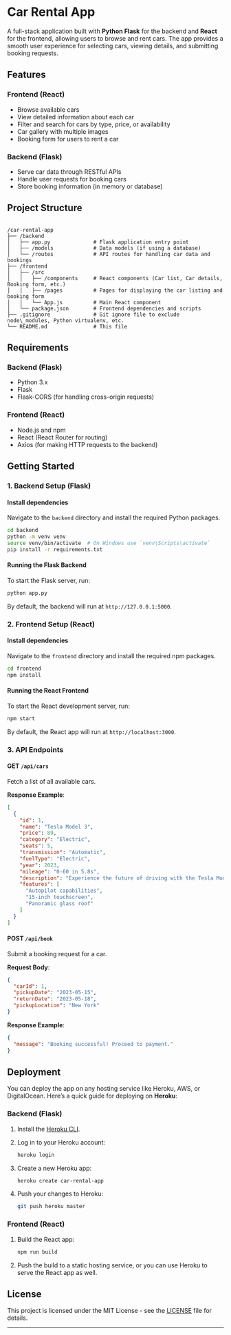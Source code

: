


# Car Rental App

A full-stack application built with **Python Flask** for the backend and **React** for the frontend, allowing users to browse and rent cars. The app provides a smooth user experience for selecting cars, viewing details, and submitting booking requests.

## Features

### Frontend (React)

- Browse available cars
- View detailed information about each car
- Filter and search for cars by type, price, or availability
- Car gallery with multiple images
- Booking form for users to rent a car

### Backend (Flask)

- Serve car data through RESTful APIs
- Handle user requests for booking cars
- Store booking information (in memory or database)

## Project Structure

```

/car-rental-app
├── /backend
│   ├── app.py              # Flask application entry point
│   ├── /models             # Data models (if using a database)
│   └── /routes             # API routes for handling car data and bookings
├── /frontend
│   ├── /src
│   │   ├── /components     # React components (Car list, Car details, Booking form, etc.)
│   │   ├── /pages          # Pages for displaying the car listing and booking form
│   │   └── App.js          # Main React component
│   └── package.json        # Frontend dependencies and scripts
├── .gitignore              # Git ignore file to exclude node\_modules, Python virtualenv, etc.
└── README.md               # This file

````

## Requirements

### Backend (Flask)

- Python 3.x
- Flask
- Flask-CORS (for handling cross-origin requests)

### Frontend (React)

- Node.js and npm
- React (React Router for routing)
- Axios (for making HTTP requests to the backend)

## Getting Started

### 1. Backend Setup (Flask)

#### Install dependencies

Navigate to the `backend` directory and install the required Python packages.

```bash
cd backend
python -m venv venv
source venv/bin/activate  # On Windows use `venv\Scripts\activate`
pip install -r requirements.txt
````

#### Running the Flask Backend

To start the Flask server, run:

```bash
python app.py
```

By default, the backend will run at `http://127.0.0.1:5000`.

### 2. Frontend Setup (React)

#### Install dependencies

Navigate to the `frontend` directory and install the required npm packages.

```bash
cd frontend
npm install
```

#### Running the React Frontend

To start the React development server, run:

```bash
npm start
```

By default, the React app will run at `http://localhost:3000`.

### 3. API Endpoints

#### GET `/api/cars`

Fetch a list of all available cars.

**Response Example**:

```json
[
  {
    "id": 1,
    "name": "Tesla Model 3",
    "price": 89,
    "category": "Electric",
    "seats": 5,
    "transmission": "Automatic",
    "fuelType": "Electric",
    "year": 2023,
    "mileage": "0-60 in 5.8s",
    "description": "Experience the future of driving with the Tesla Model 3.",
    "features": [
      "Autopilot capabilities",
      "15-inch touchscreen",
      "Panoramic glass roof"
    ]
  }
]
```

#### POST `/api/book`

Submit a booking request for a car.

**Request Body**:

```json
{
  "carId": 1,
  "pickupDate": "2023-05-15",
  "returnDate": "2023-05-18",
  "pickupLocation": "New York"
}
```

**Response Example**:

```json
{
  "message": "Booking successful! Proceed to payment."
}
```

## Deployment

You can deploy the app on any hosting service like Heroku, AWS, or DigitalOcean. Here’s a quick guide for deploying on **Heroku**:

### Backend (Flask)

1. Install the [Heroku CLI](https://devcenter.heroku.com/articles/heroku-cli).
2. Log in to your Heroku account:

   ```bash
   heroku login
   ```
3. Create a new Heroku app:

   ```bash
   heroku create car-rental-app
   ```
4. Push your changes to Heroku:

   ```bash
   git push heroku master
   ```

### Frontend (React)

1. Build the React app:

   ```bash
   npm run build
   ```
2. Push the build to a static hosting service, or you can use Heroku to serve the React app as well.

## License

This project is licensed under the MIT License - see the [LICENSE](LICENSE) file for details.

---


